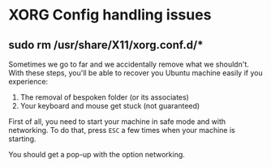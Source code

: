 # XORG Config handling issues

## sudo rm /usr/share/X11/xorg.conf.d/*

Sometimes we go to far and we accidentally remove what we shouldn't. With these steps, you'll be able to recover you Ubuntu machine easily if you experience:

1. The removal of bespoken folder (or its associates)
2. Your keyboard and mouse get stuck (not guaranteed)

First of all, you need to start your machine in safe mode and with networking. To do that, press `ESC` a few times when your machine is starting.

You should get a pop-up with the option networking.
